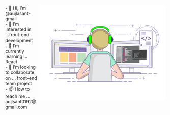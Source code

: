 <img align="right" alt="Coding" width="400" src="https://raw.githubusercontent.com/devSouvik/devSouvik/master/gif3.gif">
- 👋 Hi, I’m @aujlasant-gmail
</br>
- 👀 I’m interested in ...front-end development
</br>
- 🌱 I’m currently learning ... React
</br>
- 💞️ I’m looking to collaborate on ... front-end  team project
</br>
- 📫 How to reach me ... aujlsant0192@gmail.com

<!---
aujlasant-gmail/aujlasant-gmail is a ✨ special ✨ repository because its `README.md` (this file) appears on your GitHub profile.
You can click the Preview link to take a look at your changes.
--->
